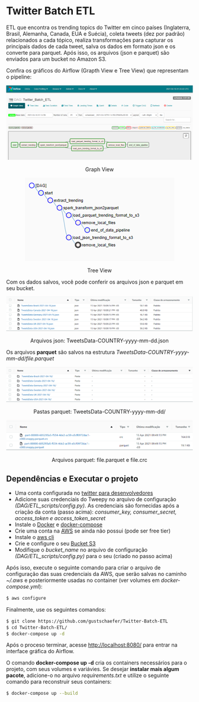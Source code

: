 # Twitter Batch ETL

ETL que encontra os trending topics do Twitter em cinco países (Inglaterra, Brasil, Alemanha, Canada, EUA e Suécia), coleta tweets (dez por padrão) relacionados a cada tópico, realiza transformações para capturar os principais dados de cada tweet, salva os dados em formato json e os converte para parquet. Após isso, os arquivos (json e parquet) são enviados para um bucket no Amazon S3.

Confira os gráficos do Airflow (Grapth View e Tree View) que representam o pipeline:

<div align="center">
 <img src="./assets/airflow-graphView.png">
 <p>Graph View</p>
</div>

<div align="center">
 <img src="./assets/airflow-tree-view.png">
 <p>Tree View</p>
</div>

Com os dados salvos, você pode conferir os arquivos json e parquet em seu bucket.

<div align="center">
 <img src="./assets/s3-json-folder.png">
 <p>Arquivos json: TweetsData-COUNTRY-yyyy-mm-dd.json</p>
</div>

Os arquivos **parquet** são salvos na estrutura *TweetsData-COUNTRY-yyyy-mm-dd/file.parquet*

<div align="center">
 <img src="./assets/s3-parquet-folder.png">
 <p>Pastas parquet: TweetsData-COUNTRY-yyyy-mm-dd/</p>
</div>

<div align="center">
 <img src="./assets/parquet-crc.png">
 <p>Arquivos parquet: file.parquet e file.crc</p>
</div>

## Dependências e Executar o projeto

- Uma conta configurada no [twitter para desenvolvedores](https://developer.twitter.com/en)
- Adicione suas credenciais do Tweepy no arquivo de configuração *(DAG/ETL_scripts/config.py)*. As credenciais são fornecidas após a criação da conta (passo acima): *consumer_key, consumer_secret, access_token e access_token_secret*
- Instale o [Docker](https://docs.docker.com/engine/install/ubuntu/) e [docker-compose](https://docs.docker.com/compose/install/)
- Crie uma conta na [AWS](https://aws.amazon.com/pt/free/) se ainda não possui (pode ser free tier)
- Instale o [aws cli](https://docs.aws.amazon.com/cli/latest/userguide/install-cliv2-linux.html)
- Crie e configure o seu [Bucket S3](https://docs.aws.amazon.com/AmazonS3/latest/userguide/creating-bucket.html)
- Modifique o *bucket_name* no arquivo de configuração *(DAG/ETL_scripts/config.py)* para o seu (criado no passo acima)

Após isso, execute o seguinte comando para criar o arquivo de configuração das suas credenciais da AWS, que serão salvas no caminho *~/.aws* e posteriormente usadas no container (ver volumes em *docker-compose.yml*):

```bash
$ aws configure
```

Finalmente, use os seguintes comandos:

```bash
$ git clone https://github.com/gustschaefer/Twitter-Batch-ETL
$ cd Twitter-Batch-ETL/
$ docker-compose up -d
```

Após o proceso terminar, acesse [http://localhost:8080/](http://localhost:8080/) para entrar na interface gráfica do Airflow.

O comando **docker-compose up -d** cria os containers necessários para o projeto, com seus volumes e variávies. Se desejar **instalar mais algum pacote**, adicione-o no arquivo *requirements.txt* e utilize o seguinte comando para reconstruir seus containers:

```bash
$ docker-compose up --build
```


